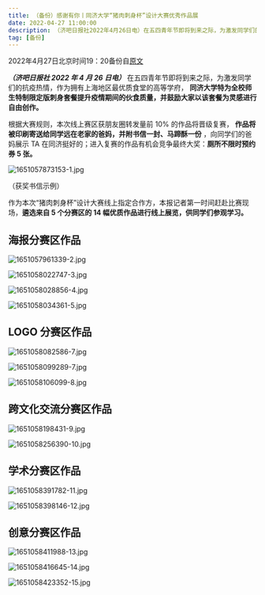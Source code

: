 ```yaml
---
title: （备份）感谢有你丨同济大学“猪肉刺身杯”设计大赛优秀作品展
date: 2022-04-27 11:00:00
description: （济吧日报社2022年4月26日电）在五四青年节即将到来之际，为激发同学们的抗疫热情，作为拥有上海地区最优质食堂的高等学府，同济大学特为全校师生特制限定版刺身套餐提升疫情期间的伙食质量，并鼓励大家以该套餐为灵感进行自由创作。
tag: [备份]
---
```

2022年4月27日北京时间19：20备份自[原文](https://mp.weixin.qq.com/s/fIUVldmrI_R6DNwS3XmUfQ)

***（济吧日报社 2022 年 4 月 26 日电）*** 在五四青年节即将到来之际，为激发同学们的抗疫热情，作为拥有上海地区最优质食堂的高等学府， **同济大学特为全校师生特制限定版刺身套餐提升疫情期间的伙食质量，并鼓励大家以该套餐为灵感进行自由创作。**

根据大赛规则，本次线上赛区获朋友圈转发量前 10% 的作品将晋级复赛， **作品将被印刷寄送给同学远在老家的爸妈，并附书信一封、马蹄酥一份** ，向同学们的爸妈展示 TA 在同济挺好的；进入复赛的作品有机会竞争最终大奖：**厕所不限时预约券 5 张。**

![1651057873153-1.jpg](https://hsp.penclub.club/api/gh/https://raw.githubusercontent.com/lixiang810/fk-gfw/master/hsp/1651057873153-1.jpg)

（获奖书信示例）

作为本次“猪肉刺身杯”设计大赛线上指定合作方，本报记者第一时间赶赴比赛现场，**遴选来自 5 个分赛区的 14 幅优质作品进行线上展览，供同学们参观学习。**

## 海报分赛区作品

![1651057961339-2.jpg](https://hsp.penclub.club/api/gh/https://raw.githubusercontent.com/lixiang810/fk-gfw/master/hsp/1651057961339-2.jpg)

![1651058022747-3.jpg](https://hsp.penclub.club/api/gh/https://raw.githubusercontent.com/lixiang810/fk-gfw/master/hsp/1651058022747-3.jpg)

![1651058028856-4.jpg](https://hsp.penclub.club/api/gh/https://raw.githubusercontent.com/lixiang810/fk-gfw/master/hsp/1651058028856-4.jpg)

![1651058034361-5.jpg](https://hsp.penclub.club/api/gh/https://raw.githubusercontent.com/lixiang810/fk-gfw/master/hsp/1651058034361-5.jpg)

## LOGO 分赛区作品

![1651058082586-7.jpg](https://hsp.penclub.club/api/gh/https://raw.githubusercontent.com/lixiang810/fk-gfw/master/hsp/1651058082586-7.jpg)

![1651058099289-7.jpg](https://hsp.penclub.club/api/gh/https://raw.githubusercontent.com/lixiang810/fk-gfw/master/hsp/1651058099289-7.jpg)

![1651058106099-8.jpg](https://hsp.penclub.club/api/gh/https://raw.githubusercontent.com/lixiang810/fk-gfw/master/hsp/1651058106099-8.jpg)

## 跨文化交流分赛区作品

![1651058198431-9.jpg](https://hsp.penclub.club/api/gh/https://raw.githubusercontent.com/lixiang810/fk-gfw/master/hsp/1651058198431-9.jpg)

![1651058256390-10.jpg](https://hsp.penclub.club/api/gh/https://raw.githubusercontent.com/lixiang810/fk-gfw/master/hsp/1651058256390-10.jpg)

## 学术分赛区作品

![1651058391782-11.jpg](https://hsp.penclub.club/api/gh/https://raw.githubusercontent.com/lixiang810/fk-gfw/master/hsp/1651058391782-11.jpg)

![1651058398146-12.jpg](https://hsp.penclub.club/api/gh/https://raw.githubusercontent.com/lixiang810/fk-gfw/master/hsp/1651058398146-12.jpg)

## 创意分赛区作品

![1651058411988-13.jpg](https://hsp.penclub.club/api/gh/https://raw.githubusercontent.com/lixiang810/fk-gfw/master/hsp/1651058411988-13.jpg)

![1651058416645-14.jpg](https://hsp.penclub.club/api/gh/https://raw.githubusercontent.com/lixiang810/fk-gfw/master/hsp/1651058416645-14.jpg)

![1651058423352-15.jpg](https://hsp.penclub.club/api/gh/https://raw.githubusercontent.com/lixiang810/fk-gfw/master/hsp/1651058423352-15.jpg)
